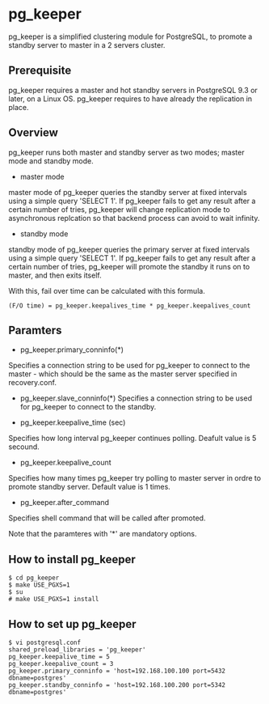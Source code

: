 pg_keeper
===========

pg_keeper is a simplified clustering module for PostgreSQL, to promote a standby server to master in a 2 servers cluster.

## Prerequisite
pg_keeper requires a master and hot standby servers in PostgreSQL 9.3 or later, on a Linux OS.
pg_keeper requires to have already the replication in place.

## Overview
pg_keeper runs both master and standby server as two modes; master mode and standby mode.

- master mode

master mode of pg_keeper queries the standby server at fixed intervals using a simple query 'SELECT 1'.
If pg_keeper fails to get any result after a certain number of tries, pg_keeper will change replication mode to asynchronous replcation so that backend process can avoid to wait infinity.

- standby mode

standby mode of pg_keeper queries the primary server at fixed intervals using a simple query 'SELECT 1'.
If pg_keeper fails to get any result after a certain number of tries, pg_keeper will promote the standby it runs on to master, and then exits itself.

With this, fail over time can be calculated with this formula.

```
(F/O time) = pg_keeper.keepalives_time * pg_keeper.keepalives_count
```

## Paramters
- pg_keeper.primary_conninfo(*)

Specifies a connection string to be used for pg_keeper to connect to the master - which should be the same as the master server specified in recovery.conf.

- pg_keeper.slave_conninfo(*)
Specifies a connection string to be used for pg_keeper to connect to the standby.

- pg_keeper.keepalive_time (sec)

Specifies how long interval pg_keeper continues polling.
Deafult value is 5 secound.

- pg_keeper.keepalive_count

Specifies how many times pg_keeper try polling to master server in ordre to promote standby server.
Default value is 1 times.

- pg_keeper.after_command

Specifies shell command that will be called after promoted.

Note that the paramteres with '*' are mandatory options.

## How to install pg_keeper

```
$ cd pg_keeper
$ make USE_PGXS=1
$ su
# make USE_PGXS=1 install
```

## How to set up pg_keeper

```
$ vi postgresql.conf
shared_preload_libraries = 'pg_keeper'
pg_keeper.keepalive_time = 5
pg_keeper.keepalive_count = 3
pg_keeper.primary_conninfo = 'host=192.168.100.100 port=5432 dbname=postgres'
pg_keeper.standby_conninfo = 'host=192.168.100.200 port=5342 dbname=postgres'
```
